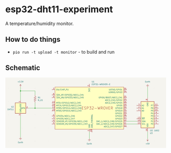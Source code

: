 # esp32-dht11-experiment

A temperature/humidity monitor.

## How to do things

* `pio run -t upload -t monitor` - to build and run

## Schematic

![](schematic.png)

